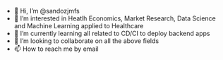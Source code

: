 - 👋 Hi, I’m @sandozjmfs
- 👀 I’m interested in Heatlh Economics, Market Research, Data Science and Machine Learning applied to Healthcare
- 🌱 I’m currently learning all related to CD/CI to deploy backend apps
- 💞️ I’m looking to collaborate on all the above fields
- 📫 How to reach me by email

<!---
sandozjmfs/sandozjmfs is a ✨ special ✨ repository because its `README.md` (this file) appears on your GitHub profile.
You can click the Preview link to take a look at your changes.
--->
